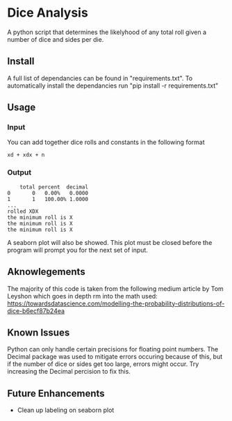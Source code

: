 # Dice Analysis
A python script that determines the likelyhood of any total roll given a number of dice and sides per die.

## Install
A full list of dependancies can be found in "requirements.txt". To automatically install the dependancies run "pip install -r requirements.txt"

## Usage

### Input
You can add together dice rolls and constants in the following format
```
xd + xdx + n 
```

### Output
```
    total percent  decimal
0       0   0.00%   0.0000
1       1   100.00% 1.0000
...
rolled XDX
the minimum roll is X
the minimum roll is X
the minimum roll is X
```

A seaborn plot will also be showed. This plot must be closed before the program will prompt you for the next set of input.

## Aknowlegements
The majority of this code is taken from the following medium article by Tom Leyshon which goes in depth rm into the math used:
https://towardsdatascience.com/modelling-the-probability-distributions-of-dice-b6ecf87b24ea

## Known Issues
Python can only handle certain precisions for floating point numbers. The Decimal package was used to mitigate errors occuring because of this, but if the number of dice or sides get too large, errors might occur. Try increasing the Decimal percision to fix this.

## Future Enhancements
* Clean up labeling on seaborn plot
